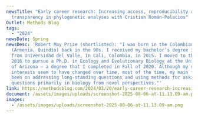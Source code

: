 ```yaml
---
newsTitle: "Early career research: Increasing access, reproducibility and
  transparency in phylogenetic analyses with Cristian Román-Palacios"
Outlet: Methods Blog
tags:
  - "2024"
newsDate: Spring
newsDesc: 'Robert May Prize (shortlisted): "I was born in the Colombian Andes
  (Armenia, Quindío) back in the 90s. I received my bachelor’s degree in Biology
  from Universidad del Valle, in Cali, Colombia, in 2015. I moved to the US in
  2016 to pursue a Ph.D. in Ecology and Evolutionary Biology at the University
  of Arizona – a degree that I completed in Fall of 2020. Although my research
  interests seem to have changed over time, most of the time, my main focus has
  been on addressing long-standing questions and using methods for asking
  questions primarily in biology from novel perspectives."'
link: https://methodsblog.com/2024/03/20/early-career-research-increasing-access-reproducibility-and-transparency-in-phylogenetic-analyses-with-cristian-roman-palacioshttps-besjournals-onlinelibrary-wiley-com-doi-full-10-1111-2041-210x-1/
document: /assets/images/uploads/screenshot-2025-08-06-at-11.13.09-am.png
images:
  - /assets/images/uploads/screenshot-2025-08-06-at-11.13.09-am.png
---
```

